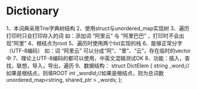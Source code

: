 # Dictionary
1、本词典采用Trie字典树结构
2、使用struct与unordered_map实现树
3、遍历打印时只会打印存入的词
      如：添加词   “阿里云” 与 “阿里巴巴” ，打印时不会出现“阿里”
4、根结点为root
5、遍历时使用两个list实现的栈
6、能够正常分字（UTF-8编码）
      如：词 “阿里云” 可以分成“阿”、“里”、“云”，存在临时的vector中
7、理论上UTF-8编码的都可以使用，中英文混输测试OK
8、功能：插入，查找，联想，导入，导出，遍历
9、数据结构：
struct DictElem
{
	string _word;//如果是根结点，则填ROOT
	int _wordId;//如果是根结点，则为总词数
	unordered_map<string, shared_ptr<DictElem> > _words;
};
